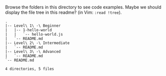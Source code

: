 Browse the folders in this directory to see code examples. Maybe we
should display the file tree in this readme? (in Vim: `:read !tree`).

    .
    |-- Level\ 1\ -\ Beginner
    |   |-- 1-hello-world
    |   |   `-- hello-world.js
    |   `-- README.md
    |-- Level\ 2\ -\ Intermediate
    |   `-- README.md
    |-- Level\ 3\ -\ Advanced
    |   `-- README.md
    `-- README.md

    4 directories, 5 files
